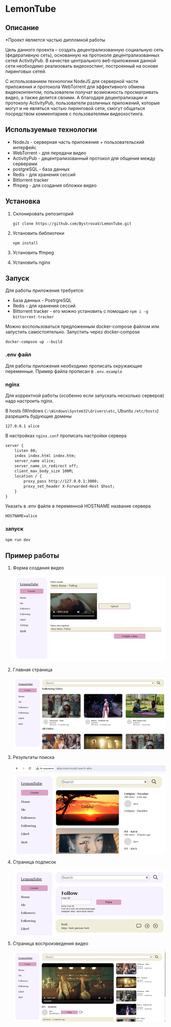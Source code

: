 # LemonTube

## Описание

*Проект является частью дипломной работы

Цель данного проекта – создать децентрализованную социальную сеть (федеративную сеть), основанную на протоколе децентрализованных сетей ActivityPub. В качестве центрального веб-приложения данной сети необходимо реализовать видеохостинг, построенный на основе пиринговых сетей.

С использованием технологии NodeJS для серверной части приложения и протокола WebTorrent для эффективного обмена видеоконтентом, пользователи получат возможность просматривать видео, а также делится своими. А благодаря децентрализации и протоколу ActivityPub, пользователи различных приложений, которые могут и не являться частью пиринговой сети, смогут общаться посредством комментариев с пользователями видеохостинга.

## Используемые технологии

- NodeJs - серверная часть приложения + пользовательский интерфейс
- WebTorrent - для передачи видео
- ActivityPub - децентрализованный протокол для общения между серверами
- postgreSQL - база данных
- Redis - для хранения сессий
- Bittorrent tracker
- ffmpeg - для создания обложки видео

## Установка

1. Склонировать репозиторий

    ~~~
    git clone https://github.com/BystrovaV/LemonTube.git 
    ~~~

2. Установить библиотеки
    ~~~
    npm install
    ~~~

3. Установить ffmpeg
4. Установить nginx

## Запуск

Для работы приложения требуется:

- База данных - PostrgreSQL
- Redis - для хранения сессий
- Bittorrent tracker - его можно установить с помощью ```npm i -g bittorrent-tracker```

Можно воспользоваться предложенным docker-compose файлом или запустить самостоятельно. Запустить через docker-compose

~~~
docker-compose up --build
~~~

### .env файл

Для работы приложения необходимо прописать окружающие переменные. Пример файла прописан в ```.env.example```

### nginx

Для корректной работы (особенно если запускать несколько серверов) надо настроить nginx.

В hosts (Windows ```C:\Windows\System32\drivers\etc```, Ubuntu ```/etc/hosts```) разрешить будующие домены

~~~
127.0.0.1 alice
~~~

В настройках ```nginx.conf``` прописать настройки сервера
~~~
server {
    listen 80;
    index index.html index.htm;
    server_name alice;
    server_name_in_redirect off;
    client_max_body_size 100M;
    location / {
        proxy_pass http://127.0.0.1:3000;
        proxy_set_header X-Forwarded-Host $host;
    }
}
~~~

Указать в .env файле в переменной HOSTNAME название сервера
~~~
HOSTNAME=alice
~~~

### запуск

~~~
npm run dev
~~~

## Пример работы

1. Форма создания видео

    ![alt text](image.png)

2. Главная страница

    ![alt text](image-1.png)

3. Результаты поиска

    ![alt text](image-2.png)

4. Страница подписок

    ![alt text](image-3.png)

5. Страница воспроизведения видео

    ![alt text](image-4.png)